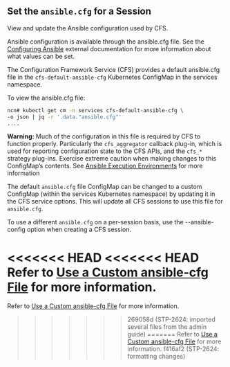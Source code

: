 ## Set the `ansible.cfg` for a Session

View and update the Ansible configuration used by CFS.

Ansible configuration is available through the ansible.cfg file. See the [Configuring Ansible](https://docs.ansible.com/ansible/latest/installation_guide/intro_configuration.html) external documentation for more information about what values can be set.

The Configuration Framework Service \(CFS\) provides a default ansible.cfg file in the `cfs-default-ansible-cfg` Kubernetes ConfigMap in the services namespace.

To view the ansible.cfg file:

```bash
ncn# kubectl get cm -n services cfs-default-ansible-cfg \
-o json | jq -r '.data."ansible.cfg"'
....
```

**Warning:** Much of the configuration in this file is required by CFS to function properly. Particularly the `cfs_aggregator` callback plug-in, which is used for reporting configuration state to the CFS APIs, and the `cfs_*` strategy plug-ins. Exercise extreme caution when making changes to this ConfigMap’s contents. See [Ansible Execution Environments](Ansible_Execution_Environments.md) for more information

The default `ansible.cfg` file ConfigMap can be changed to a custom ConfigMap \(within the services Kubernetes namespace\) by updating it in the CFS service options. This will update all CFS sessions to use this file for `ansible.cfg`.

To use a different `ansible.cfg` on a per-session basis, use the --ansible-config option when creating a CFS session.

<<<<<<< HEAD
<<<<<<< HEAD
Refer to [Use a Custom ansible-cfg File](Use_a_Custom_ansible-cfg_File.md) for more information.
=======
Refer to [Use a Custom ansible-cfg File](/portal/developer-portal/operations/Use_a_Custom_ansible-cfg_File.md) for more information.
>>>>>>> 269058d (STP-2624: imported several files from the admin guide)
=======
Refer to [Use a Custom ansible-cfg File](Use_a_Custom_ansible-cfg_File.md) for more information.
>>>>>>> f416af2 (STP-2624: formatting changes)



